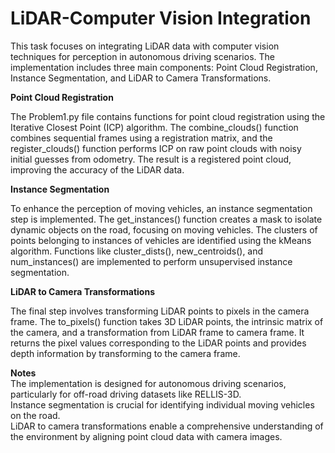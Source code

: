 # **LiDAR-Computer Vision Integration**

This task focuses on integrating LiDAR data with computer vision techniques for perception in autonomous driving scenarios. The implementation includes three main components: Point Cloud Registration, Instance Segmentation, and LiDAR to Camera Transformations.

**Point Cloud Registration**

The Problem1.py file contains functions for point cloud registration using the Iterative Closest Point (ICP) algorithm. The combine_clouds() function combines sequential frames using a registration matrix, and the register_clouds() function performs ICP on raw point clouds with noisy initial guesses from odometry. The result is a registered point cloud, improving the accuracy of the LiDAR data.

**Instance Segmentation**

To enhance the perception of moving vehicles, an instance segmentation step is implemented. The get_instances() function creates a mask to isolate dynamic objects on the road, focusing on moving vehicles. The clusters of points belonging to instances of vehicles are identified using the kMeans algorithm. Functions like cluster_dists(), new_centroids(), and num_instances() are implemented to perform unsupervised instance segmentation.

**LiDAR to Camera Transformations**

The final step involves transforming LiDAR points to pixels in the camera frame. The to_pixels() function takes 3D LiDAR points, the intrinsic matrix of the camera, and a transformation from LiDAR frame to camera frame. It returns the pixel values corresponding to the LiDAR points and provides depth information by transforming to the camera frame.

**Notes**<br />
The implementation is designed for autonomous driving scenarios, particularly for off-road driving datasets like RELLIS-3D.<br />
Instance segmentation is crucial for identifying individual moving vehicles on the road.<br />
LiDAR to camera transformations enable a comprehensive understanding of the environment by aligning point cloud data with camera images.
